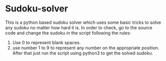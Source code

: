# Sudoku-solver
This is a python based sudoku solver which uses some basic tricks to solve any sudoku no matter how hard it is.
In order to check, go to the source code and change the sudoku in the script following the rules:
1. Use 0 to represent blank spaces.
2. use number 1 to 9 to represent any number on the appropriate position.
After that just run the script using python3 to get the solved sudoku.

